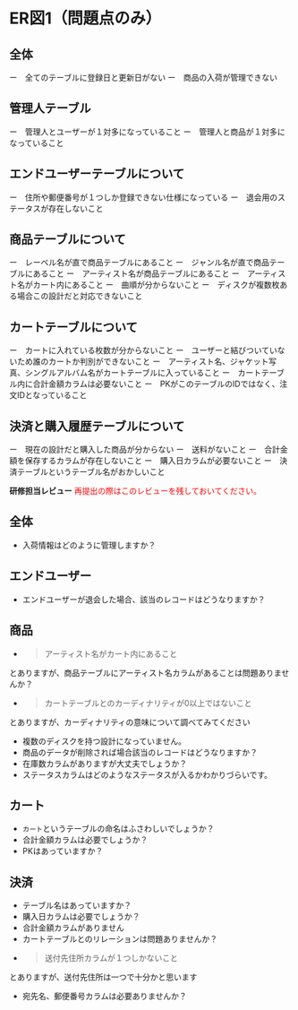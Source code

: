 # ER図1（問題点のみ）
## 全体
ー　全てのテーブルに登録日と更新日がない
ー　商品の入荷が管理できない

## 管理人テーブル
ー　管理人とユーザーが１対多になっていること
ー　管理人と商品が１対多になっていること


## エンドユーザーテーブルについて
ー　住所や郵便番号が１つしか登録できない仕様になっている
ー　退会用のステータスが存在しないこと

## 商品テーブルについて
ー　レーベル名が直で商品テーブルにあること
ー　ジャンル名が直で商品テーブルにあること
ー　アーティスト名が商品テーブルにあること
ー　アーティスト名がカート内にあること
ー　曲順が分からないこと
ー　ディスクが複数枚ある場合この設計だと対応できないこと


## カートテーブルについて
ー　カートに入れている枚数が分からないこと
ー　ユーザーと結びついていないため誰のカートか判別ができないこと
ー　アーティスト名、ジャケット写真、シングルアルバム名がカートテーブルに入っていること
ー　カートテーブル内に合計金額カラムは必要ないこと
ー　PKがこのテーブルのIDではなく、注文IDとなっていること

## 決済と購入履歴テーブルについて 
ー　現在の設計だと購入した商品が分からない
ー　送料がないこと
ー　合計金額を保存するカラムが存在しないこと
ー　購入日カラムが必要ないこと
ー　決済テーブルというテーブル名がおかしいこと




**研修担当レビュー**
<font color="Red">再提出の際はこのレビューを残しておいてください。</font>
## 全体
- 入荷情報はどのように管理しますか？

## エンドユーザー
- エンドユーザーが退会した場合、該当のレコードはどうなりますか？

## 商品
- > アーティスト名がカート内にあること

とありますが、商品テーブルにアーティスト名カラムがあることは問題ありませんか？
- > カートテーブルとのカーディナリティが0以上ではないこと

とありますが、カーディナリティの意味について調べてみてください
- 複数のディスクを持つ設計になっていません。
- 商品のデータが削除されば場合該当のレコードはどうなりますか？
- 在庫数カラムがありますが大丈夫でしょうか？
- ステータスカラムはどのようなステータスが入るかわかりづらいです。

## カート
- `カート`というテーブルの命名はふさわしいでしょうか？
- 合計金額カラムは必要でしょうか？
- PKはあっていますか？

## 決済
- テーブル名はあっていますか？
- 購入日カラムは必要でしょうか？
- 合計金額カラムがありません
- カートテーブルとのリレーションは問題ありませんか？
- > 送付先住所カラムが１つしかないこと

とありますが、送付先住所は一つで十分かと思います
- 宛先名、郵便番号カラムは必要ありませんか？
